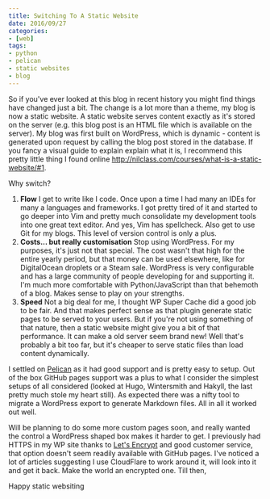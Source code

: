 ```yaml
---
title: Switching To A Static Website
date: 2016/09/27
categories:
- [web]
tags:
- python
- pelican
- static websites
- blog
---
```


So if you've ever looked at this blog in recent history you might find things have changed just a bit. The change is a lot more than a theme, my blog is now a static website. A static website serves content exactly as it's stored on the server (e.g. this blog post is an HTML file which is available on the server). My blog was first built on WordPress, which is dynamic - content is generated upon request by calling the blog post stored in the database. If you fancy a visual guide to explain explain what it is, I recommend this pretty little thing I found online <http://nilclass.com/courses/what-is-a-static-website/#1>.

Why switch?

1. **Flow** I get to write like I code. Once upon a time I had many an IDEs for many a languages and frameworks. I got pretty tired of it and started to go deeper into Vim and pretty much consolidate my development tools into one great text editor. And yes, Vim has spellcheck. Also get to use Git for my blogs. This level of version control is only a plus.
2. **Costs... but really customisation** Stop using WordPress. For my purposes, it's just not that special. The cost wasn't that high for the entire yearly period, but that money can be used elsewhere, like for DigitalOcean droplets or a Steam sale. WordPress is very configurable and has a large community of people developing for and supporting it. I'm much more comfortable with Python/JavaScript than that behemoth of a blog. Makes sense to play on your strengths.
3. **Speed** Not a big deal for me, I thought WP Super Cache did a good job to be fair. And that makes perfect sense as that plugin generate static pages to be served to your users. But if you're not using something of that nature, then a static website might give you a bit of that performance. It can make a old server seem brand new! Well that's probably a bit too far, but it's cheaper to serve static files than load content dynamically.

I settled on [Pelican](http://docs.getpelican.com/en/3.6.3/) as it had good support and is pretty easy to setup. Out of the box GitHub pages support was a plus to what I consider the simplest setups of all considered (looked at Hugo, Wintersmith and Hakyll, the last pretty much stole my heart still). As expected there was a nifty tool to migrate a WordPress export to generate Markdown files. All in all it worked out well.

Will be planning to do some more custom pages soon, and really wanted the control a WordPress shaped box makes it harder to get. I previously had HTTPS in my WP site thanks to [Let's Encrypt](https://letsencrypt.org/) and good customer service, that option doesn't seem readily available with GitHub pages. I've noticed a lot of articles suggesting I use CloudFlare to work around it, will look into it and get it back. Make the world an encrypted one. Till then,

Happy static websiting
